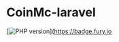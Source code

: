 # CoinMc-laravel 
[![PHP version](https://badge.fury.io/ph/andskur%2Fcoinmc.svg)](https://badge.fury.io